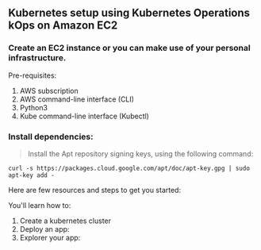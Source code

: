## Kubernetes setup using Kubernetes Operations kOps on Amazon EC2 ##

### Create an EC2 instance or you can make use of your personal infrastructure. ###

Pre-requisites:

1. AWS subscription
2. AWS command-line interface (CLI)
3. Python3
4. Kube command-line interface (Kubectl)

### Install dependencies: ###

> Install the Apt repository signing keys, using the following command:
>
```
curl -s https://packages.cloud.google.com/apt/doc/apt-key.gpg | sudo apt-key add -
```
>

Here are few resources and steps to get you started:

You'll learn how to:

1. Create a kubernetes cluster
2. Deploy an app:
3. Explorer your app:

